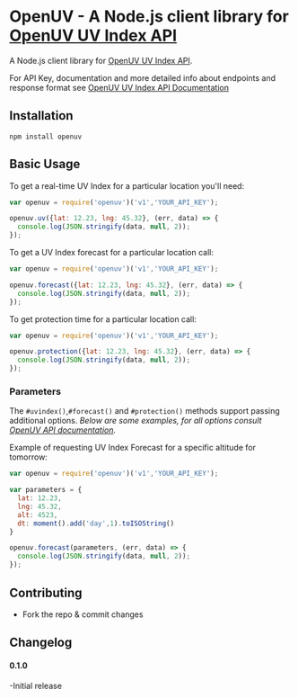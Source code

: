 OpenUV - A Node.js client library for [OpenUV UV Index API](https://www.openuv.io)
==========

A Node.js client library for [OpenUV UV Index API](https://www.openuv.io).

For API Key, documentation and more detailed info about endpoints and response format see [OpenUV UV Index API Documentation](https://www.openuv.io)

## Installation
```
npm install openuv
```

## Basic Usage
To get a real-time UV Index for a particular location you'll need:

```javascript
var openuv = require('openuv')('v1','YOUR_API_KEY');

openuv.uv({lat: 12.23, lng: 45.32}, (err, data) => {
  console.log(JSON.stringify(data, null, 2));
});
```

To get a UV Index forecast for a particular location call:

```javascript
var openuv = require('openuv')('v1','YOUR_API_KEY');

openuv.forecast({lat: 12.23, lng: 45.32}, (err, data) => {
  console.log(JSON.stringify(data, null, 2));
});
```

To get protection time for a particular location call:

```javascript
var openuv = require('openuv')('v1','YOUR_API_KEY');

openuv.protection({lat: 12.23, lng: 45.32}, (err, data) => {
  console.log(JSON.stringify(data, null, 2));
});
```

### Parameters
The `#uvindex()`,`#forecast()` and `#protection()` methods support passing additional options.
*Below are some examples, for all options consult [OpenUV API documentation](https://www.openuv.io).*

Example of requesting UV Index Forecast for a specific altitude for tomorrow:

```javascript
var openuv = require('openuv')('v1','YOUR_API_KEY');

var parameters = {
  lat: 12.23,
  lng: 45.32,
  alt: 4523,
  dt: moment().add('day',1).toISOString()
}

openuv.forecast(parameters, (err, data) => {
  console.log(JSON.stringify(data, null, 2));
});
```

## Contributing
* Fork the repo & commit changes

## Changelog

#### 0.1.0
-Initial release
